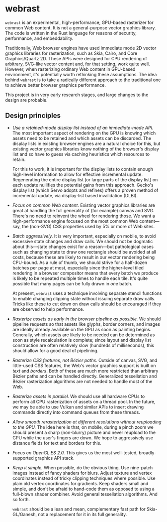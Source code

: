 # webrast

`webrast` is an experimental, high-performance, GPU-based rasterizer for common Web content. It is not a general-purpose vector graphics library. The code is written in the Rust language for reasons of security, performance, and embeddability.

Traditionally, Web browser engines have used immediate mode 2D vector graphics libraries for rasterization, such as Skia, Cairo, and Core Graphics/Quartz 2D. These APIs were designed for CPU rendering of arbitrary, SVG-like vector content and, for that setting, work quite well. However, when rasterizing ordinary Web content in GPU-based environment, it's potentially worth rethinking these assumptions. The idea behind `webrast` is to take a radically different approach to the traditional one to achieve better browser graphics performance.

This project is in very early research stages, and large changes to the design are probable.

## Design principles

* *Use a retained-mode display list instead of an immediate-mode API.* The most important aspect of rendering on the GPU is knowing which assets need to be retained and which assets can be discarded. The display lists in existing browser engines are a natural choice for this, but existing vector graphics libraries know nothing of the browser's display list and so have to guess via caching heuristics which resources to retain.

  For this to work, it is important for the display lists to contain enough high-level information to allow for effective incremental update. Regenerating the entire display list (or large parts of the display list) on each update nullifies the potential gains from this approach. Gecko's display list (which Servo adopts and refines) offers a proven method of incremental update, via display-list based invalidation (DLBI).

* *Focus on common Web content.* Existing vector graphics libraries are great at handling the full generality of (for example) canvas and SVG. There's no need to reinvent the wheel for rendering those. We want a high-performance engine focused on the most common Web content—say, the (non-SVG) CSS properties used by 5% or more of Web sites.

* *Batch aggressively.* It is very important, especially on mobile, to avoid excessive state changes and draw calls. We should not be dogmatic about this—state changes exist for a reason—but pathological cases such as changing state to draw one rectangle should be avoided at all costs, because these are likely to result in our vector rendering being CPU-bound. As a rule of thumb, we should strive for a half-dozen batches per page at most, especially since the higher-level tiled rendering in a browser compositor means that every batch we produce is likely to be repeated multiple times to handle each tile. It's quite possible that many pages can be fully drawn in *one* batch.
  
  At present, `webrast` uses a technique involving separate stencil functions to enable changing clipping state without issuing separate draw calls. Tricks like these to cut down on draw calls should be encouraged if they are observed to help performance.

* *Rasterize assets as early in the browser pipeline as possible.* We should pipeline requests so that assets like glyphs, border corners, and images are ideally already available on the GPU as soon as painting begins. Generally, which assets are likely to be needed can be determined as soon as style recalculation is complete; since layout and display list construction are often relatively slow (hundreds of milliseconds), this should allow for a good deal of pipelining.

* *Rasterize CSS features, not Bézier paths.* Outside of canvas, SVG, and little-used CSS features, the Web's vector graphics support is built on *text* and *borders*. Both of these are much more restricted than arbitrary Bézier paths and can be handled directly. Generalized tessellation and Bézier rasterization algorithms are not needed to handle most of the Web.

* *Rasterize assets in parallel.* We should use all hardware CPUs to perform all CPU rasterization of assets on a thread pool. In the future, we may be able to use Vulkan and similar APIs to insert drawing commands directly into command queues from these threads.

* *Allow smooth rerasterization at different resolutions without reuploading to the GPU.* The idea here is that, on mobile, during a pinch zoom we should present a sharp (non-blurry) picture and never reupload to the GPU while the user's fingers are down. We hope to aggressively use distance fields for text and borders for this.

* *Focus on OpenGL ES 2.0.* This gives us the most well-tested, broadly-supported graphics API stack.

* *Keep it simple.* When possible, do the obvious thing. Use nine-patch images instead of fancy shaders for blurs. Adjust texture and vertex coordinates instead of tricky clipping techniques where possible. Use plain old vertex coordinates for gradients. Keep shaders small and simple, and don't be afraid to hand-code them as opposed to using a full-blown shader combiner. Avoid general tessellation algorithms. And so forth.

  `webrast` should be a lean and mean, complementary fast path for Skia-GL/Ganesh, not a replacement for it in its full generality.
